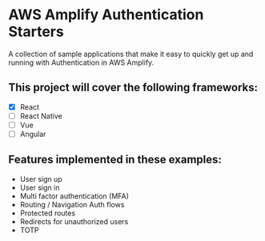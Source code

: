 # AWS Amplify Authentication Starters

A collection of sample applications that make it easy to quickly get up and running with Authentication in AWS Amplify.

## This project will cover the following frameworks:

- [x] React
- [ ] React Native
- [ ] Vue
- [ ] Angular

## Features implemented in these examples:
- User sign up
- User sign in
- Multi factor authentication (MFA)
- Routing / Navigation Auth flows
- Protected routes
- Redirects for unauthorized users
- TOTP
